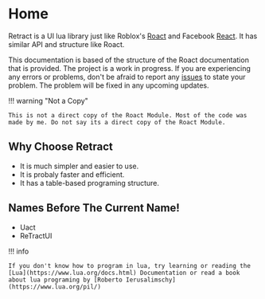 # Home

Retract is a UI lua library just like Roblox's [Roact](https://github.com/roblox/roact) and Facebook [React](https://react.dev). It has similar API and structure like Roact.

This documentation is based of the structure of the Roact documentation that is provided. The project is a work in progress. If you are experiencing any errors or problems, don't be afraid to report any [issues](https://github.com/daulric/retract/issues) to state your problem. The problem will be fixed in any upcoming updates.

!!! warning "Not a Copy"

    This is not a direct copy of the Roact Module. Most of the code was made by me. Do not say its a direct copy of the Roact Module.

## **Why Choose Retract**

- It is much simpler and easier to use.
- It is probaly faster and efficient.
- It has a table-based programing structure.

## **Names Before The Current Name!**
* Uact
* ReTractUI

!!! info

    If you don't know how to program in lua, try learning or reading the [Lua](https://www.lua.org/docs.html) Documentation or read a book about lua programing by [Roberto Ierusalimschy](https://www.lua.org/pil/)